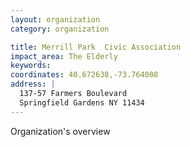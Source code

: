 ```yaml
---
layout: organization
category: organization

title: Merrill Park  Civic Association
impact_area: The Elderly
keywords: 
coordinates: 40.672638,-73.764008
address: |
  137-57 Farmers Boulevard
  Springfield Gardens NY 11434
---
```

Organization's overview
